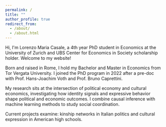 ```yaml
---
permalink: /
title: ""
author_profile: true
redirect_from: 
  - /about/
  - /about.html
---
```


Hi, I'm Lorenzo Maria Casale, a 4th year PhD student in Economics at the University of Zurich and UBS Center for Economics in Society scholarship holder. Welcome to my website!

Born and raised in Rome, I hold my Bachelor and Master in Economics from Tor Vergata University. I joined the PhD program in 2022 after a pre-doc with Prof. Hans-Joachim Voth and Prof. Bruno Caprettini.

My research sits at the intersection of political economy and cultural economics, investigating how identity signals and expressive behavior shape political and economic outcomes. I combine causal inference with machine learning methods to study social coordination.

Current projects examine: kinship networks in Italian politics and cultural expression in American high schools.